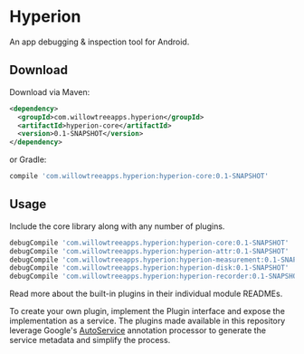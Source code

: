 Hyperion
======

An app debugging & inspection tool for Android.

Download
--------

Download via Maven:
```xml
<dependency>
  <groupId>com.willowtreeapps.hyperion</groupId>
  <artifactId>hyperion-core</artifactId>
  <version>0.1-SNAPSHOT</version>
</dependency>
```
or Gradle:
```groovy
compile 'com.willowtreeapps.hyperion:hyperion-core:0.1-SNAPSHOT'
```

Usage
-----

Include the core library along with any number of plugins.

```groovy
debugCompile 'com.willowtreeapps.hyperion:hyperion-core:0.1-SNAPSHOT'
debugCompile 'com.willowtreeapps.hyperion:hyperion-attr:0.1-SNAPSHOT'
debugCompile 'com.willowtreeapps.hyperion:hyperion-measurement:0.1-SNAPSHOT'
debugCompile 'com.willowtreeapps.hyperion:hyperion-disk:0.1-SNAPSHOT'
debugCompile 'com.willowtreeapps.hyperion:hyperion-recorder:0.1-SNAPSHOT'
```

Read more about the built-in plugins in their individual module READMEs.

To create your own plugin, implement the Plugin interface and expose the implementation as a service. The plugins made available in this repository leverage Google's [AutoService][1] annotation processor to generate the service metadata and simplify the process.

 [1]: https://github.com/google/auto/tree/master/service